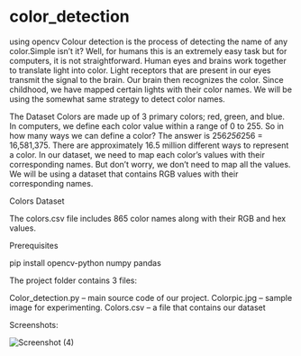 # color_detection
using opencv
Colour detection is the process of detecting the name of any color.Simple isn’t it? Well, for humans this is an extremely easy task but for computers, it is not straightforward.
Human eyes and brains work together to translate light into color. Light receptors that are present in our eyes transmit the signal to the brain.
Our brain then recognizes the color. Since childhood, we have mapped certain lights with their color names.
We will be using the somewhat same strategy to detect color names.

The Dataset
Colors are made up of 3 primary colors; red, green, and blue. In computers, we define each color value within a range of 0 to 255. 
So in how many ways we can define a color? The answer is 256*256*256 = 16,581,375. There are approximately 16.5 million different ways to represent a color. In our dataset, we need to map each color’s values with their corresponding names. But don’t worry, 
we don’t need to map all the values. We will be using a dataset that contains RGB values with their corresponding names. 

Colors Dataset

The colors.csv file includes 865 color names along with their RGB and hex values.

Prerequisites

pip install opencv-python numpy pandas

The project folder contains 3 files:

Color_detection.py – main source code of our project.
Colorpic.jpg – sample image for experimenting.
Colors.csv – a file that contains our dataset

Screenshots:

![Screenshot (4)](https://user-images.githubusercontent.com/58204315/74426733-dc2b7180-4e7b-11ea-9450-7121b531452d.png)

